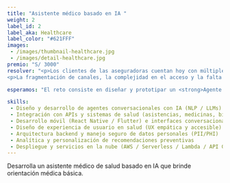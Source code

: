 ```yaml
---
title: "Asistente médico basado en IA "
weight: 2
label_id: 2
label_aka: Healthcare
label_color: "#621FFF"
images:
 - /images/thumbnail-healthcare.jpg
 - /images/detail-healthcare.jpg
premio: "S/ 3000"
resolver: "<p>Los clientes de las aseguradoras cuentan hoy con múltiples beneficios de salud como asistencias médicas, acceso a medicinas, programas de prevención y plataformas de bienestar, pero suelen percibirlos como servicios aislados y difíciles de aprovechar.</p>
<p>La fragmentación de canales, la complejidad en el acceso y la falta de personalización hacen que el usuario no entienda qué beneficios tiene ni cuándo debería usarlos. Esto genera baja participación en los programas de salud preventiva y una débil conexión emocional entre el cliente y su aseguradora.</p>"

esperamos: "El reto consiste en diseñar y prototipar un <strong>Agente Virtual de Salud con IA</strong>, pensado como un “<strong>compañero digital de bolsillo</strong>” dentro de la app a futuro. Este agente deberá centralizar los distintos servicios de salud y bienestar, entender el perfil y hábitos del usuario, y ofrecerle recomendaciones preventivas, recordatorios, y orientación sobre cómo usar sus beneficios médicos o de bienestar de forma inteligente. Podrá conectarse con wearables, mostrar alertas de salud relevantes, sugerir programas personalizados, gestionar citas o incluso hacer seguimiento a tratamientos y medicinas."

skills:
 - Diseño y desarrollo de agentes conversacionales con IA (NLP / LLMs)
 - Integración con APIs y sistemas de salud (asistencias, medicinas, bienestar)
 - Desarrollo móvil (React Native / Flutter) e interfaces conversacionales
 - Diseño de experiencia de usuario en salud (UX empática y accesible)
 - Arquitectura backend y manejo seguro de datos personales (PII/PHI)
 - Analítica y personalización de recomendaciones preventivas
 - Despliegue y servicios en la nube (AWS / Serverless / Lambda / API Gateway)
---
```


Desarrolla un asistente médico de salud basado en IA que brinde orientación médica básica.
